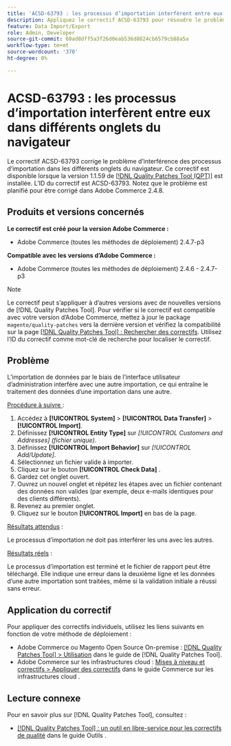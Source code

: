 ```yaml
---
title: 'ACSD-63793 : les processus d’importation interfèrent entre eux dans différents onglets du navigateur'
description: Appliquez le correctif ACSD-63793 pour résoudre le problème d’Adobe Commerce où les processus d’importation interfèrent les uns avec les autres dans différents onglets du navigateur.
feature: Data Import/Export
role: Admin, Developer
source-git-commit: 60ad8dff5a3f26d0eab536d8824cb6579cb88a5a
workflow-type: tm+mt
source-wordcount: '370'
ht-degree: 0%

---
```



# ACSD-63793 : les processus d’importation interfèrent entre eux dans différents onglets du navigateur

Le correctif ACSD-63793 corrige le problème d’interférence des processus d’importation dans les différents onglets du navigateur. Ce correctif est disponible lorsque la version 1.1.59 de [[!DNL Quality Patches Tool (QPT)]](/help/tools/quality-patches-tool/quality-patches-tool-to-self-serve-quality-patches.md) est installée. L’ID du correctif est ACSD-63793. Notez que le problème est planifié pour être corrigé dans Adobe Commerce 2.4.8.

## Produits et versions concernés

**Le correctif est créé pour la version Adobe Commerce :**

* Adobe Commerce (toutes les méthodes de déploiement) 2.4.7-p3

**Compatible avec les versions d’Adobe Commerce :**

* Adobe Commerce (toutes les méthodes de déploiement) 2.4.6 - 2.4.7-p3

>[!NOTE]
>
>Le correctif peut s’appliquer à d’autres versions avec de nouvelles versions de [!DNL Quality Patches Tool]. Pour vérifier si le correctif est compatible avec votre version d’Adobe Commerce, mettez à jour le package `magento/quality-patches` vers la dernière version et vérifiez la compatibilité sur la page [[!DNL Quality Patches Tool] : Rechercher des correctifs](https://experienceleague.adobe.com/tools/commerce-quality-patches/index.html?lang=fr). Utilisez l’ID du correctif comme mot-clé de recherche pour localiser le correctif.

## Problème

L’importation de données par le biais de l’interface utilisateur d’administration interfère avec une autre importation, ce qui entraîne le traitement des données d’une importation dans une autre.

<u>Procédure à suivre </u> :

1. Accédez à **[!UICONTROL System]** > **[!UICONTROL Data Transfer]** > **[!UICONTROL Import]**.
1. Définissez **[!UICONTROL Entity Type]** sur *[!UICONTROL Customers and Addresses] (fichier unique)*.
1. Définissez **[!UICONTROL Import Behavior]** sur *[!UICONTROL Add/Update]*.
1. Sélectionnez un fichier valide à importer.
1. Cliquez sur le bouton **[!UICONTROL Check Data]** .
1. Gardez cet onglet ouvert.
1. Ouvrez un nouvel onglet et répétez les étapes avec un fichier contenant des données non valides (par exemple, deux e-mails identiques pour des clients différents).
1. Revenez au premier onglet.
1. Cliquez sur le bouton **[!UICONTROL Import]** en bas de la page.

<u>Résultats attendus</u> :

Le processus d’importation ne doit pas interférer les uns avec les autres.

<u>Résultats réels</u> :

Le processus d’importation est terminé et le fichier de rapport peut être téléchargé. Elle indique une erreur dans la deuxième ligne et les données d’une autre importation sont traitées, même si la validation initiale a réussi sans erreur.

## Application du correctif

Pour appliquer des correctifs individuels, utilisez les liens suivants en fonction de votre méthode de déploiement :

* Adobe Commerce ou Magento Open Source On-premise : [[!DNL Quality Patches Tool] > Utilisation](/help/tools/quality-patches-tool/usage.md) dans le guide de [!DNL Quality Patches Tool].
* Adobe Commerce sur les infrastructures cloud : [Mises à niveau et correctifs > Appliquer des correctifs](https://experienceleague.adobe.com/docs/commerce-cloud-service/user-guide/develop/upgrade/apply-patches.html?lang=fr) dans le guide Commerce sur les infrastructures cloud .

## Lecture connexe

Pour en savoir plus sur [!DNL Quality Patches Tool], consultez :

* [[!DNL Quality Patches Tool] : un outil en libre-service pour les correctifs de qualité](/help/tools/quality-patches-tool/quality-patches-tool-to-self-serve-quality-patches.md) dans le guide Outils .
